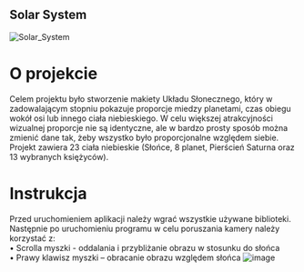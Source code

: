 ## Solar System
![Solar_System](https://user-images.githubusercontent.com/110342603/188331010-6b7bf7d4-39a6-4c56-a102-2b653434ef75.gif)
# O projekcie
Celem projektu było stworzenie makiety Układu Słonecznego, który w zadowalającym stopniu pokazuje proporcje miedzy planetami, czas obiegu wokół osi lub innego ciała niebieskiego. W celu większej atrakcyjności wizualnej proporcje nie są identyczne, ale w bardzo prosty sposób można zmienić dane tak, żeby wszystko było proporcjonalne względem siebie. Projekt zawiera 23 ciała niebieskie (Słońce, 8 planet, Pierścień Saturna oraz 13 wybranych księżyców).
# Instrukcja
Przed uruchomieniem aplikacji należy wgrać wszystkie używane biblioteki. Następnie po uruchomieniu programu w celu poruszania kamery należy korzystać z:<br />
•	Scrolla myszki - oddalania i przybliżanie obrazu w stosunku do słońca<br />
•	Prawy klawisz myszki – obracanie obrazu względem słońca
![image](https://user-images.githubusercontent.com/110342603/188725743-ac43fc18-965f-469b-a557-c95adc4cddc8.png)
